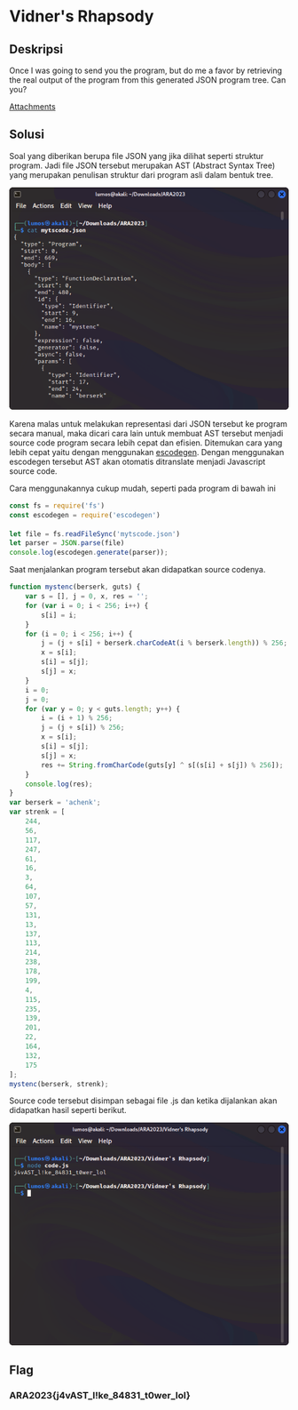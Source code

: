 # Vidner's Rhapsody

## Deskripsi
Once I was going to send you the program, but do me a favor by retrieving the real output of the program from this generated JSON program tree. Can you?

[Attachments](./Challenge/mytscode.json)

## Solusi
Soal yang diberikan berupa file JSON yang jika dilihat seperti struktur program. Jadi file JSON tersebut merupakan AST (Abstract Syntax Tree) yang merupakan penulisan struktur dari program asli dalam bentuk tree.

![AST for program](./1.png)

Karena malas untuk melakukan representasi dari JSON tersebut ke program secara manual, maka dicari cara lain untuk membuat AST tersebut menjadi source code program secara lebih cepat dan efisien. Ditemukan cara yang lebih cepat yaitu dengan menggunakan [escodegen](https://github.com/estools/escodegen/tree/master). Dengan menggunakan escodegen tersebut AST akan otomatis ditranslate menjadi Javascript source code.

Cara menggunakannya cukup mudah, seperti pada program di bawah ini

```js
const fs = require('fs')
const escodegen = require('escodegen')

let file = fs.readFileSync('mytscode.json')
let parser = JSON.parse(file)
console.log(escodegen.generate(parser));
```

Saat menjalankan program tersebut akan didapatkan source codenya.
```js
function mystenc(berserk, guts) {
    var s = [], j = 0, x, res = '';
    for (var i = 0; i < 256; i++) {
        s[i] = i;
    }
    for (i = 0; i < 256; i++) {
        j = (j + s[i] + berserk.charCodeAt(i % berserk.length)) % 256;
        x = s[i];
        s[i] = s[j];
        s[j] = x;
    }
    i = 0;
    j = 0;
    for (var y = 0; y < guts.length; y++) {
        i = (i + 1) % 256;
        j = (j + s[i]) % 256;
        x = s[i];
        s[i] = s[j];
        s[j] = x;
        res += String.fromCharCode(guts[y] ^ s[(s[i] + s[j]) % 256]);
    }
    console.log(res);
}
var berserk = 'achenk';
var strenk = [
    244,
    56,
    117,
    247,
    61,
    16,
    3,
    64,
    107,
    57,
    131,
    13,
    137,
    113,
    214,
    238,
    178,
    199,
    4,
    115,
    235,
    139,
    201,
    22,
    164,
    132,
    175
];
mystenc(berserk, strenk);
```

Source code tersebut disimpan sebagai file .js dan ketika dijalankan akan didapatkan hasil seperti berikut.

![Result from running the code](./2.png)

## Flag
### ARA2023{j4vAST_l!ke_84831_t0wer_lol}
